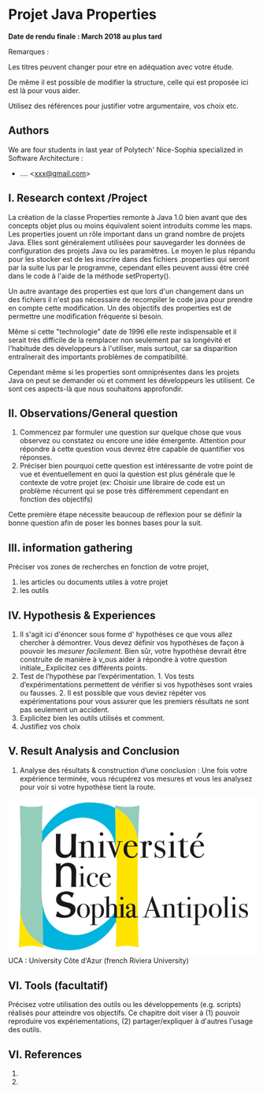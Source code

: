 # Projet Java Properties

**Date de rendu finale : March 2018 au plus tard**

Remarques :

Les titres peuvent changer pour etre en adéquation avec votre étude.

De même il est possible de modifier la structure, celle qui est proposée ici est là pour vous aider.

Utilisez des références pour justifier votre argumentaire, vos choix etc.

## Authors

We are four students in last year of Polytech' Nice-Sophia specialized in Software Architecture :

* .... &lt;xxx@gmail.com&gt;

## I. Research context /Project

La création de la classe Properties remonte à Java 1.0 bien avant que des concepts objet plus ou moins équivalent soient introduits comme les maps. Les properties jouent un rôle important dans un grand nombre de projets Java. Elles sont généralement utilisées pour sauvegarder les données de configuration des projets Java ou les paramètres. Le moyen le plus répandu pour les stocker est de les inscrire dans des fichiers .properties qui seront par la suite lus par le programme, cependant elles peuvent aussi être créé dans le code à l'aide de la méthode setProperty\(\).

Un autre avantage des properties est que lors d'un changement dans un des fichiers il n'est pas nécessaire de recompiler le code java pour prendre en compte cette modification. Un des objectifs des properties est de permettre une modification fréquente si besoin.

Même si cette "technologie" date de 1996 elle reste indispensable et il serait très difficile de la remplacer non seulement par sa longévité et l'habitude des développeurs à l'utiliser, mais surtout, car sa disparition entraînerait des importants problèmes de compatibilité.

Cependant même si les properties sont omniprésentes dans les projets Java on peut se demander où et comment les développeurs les utilisent. Ce sont ces aspects-là que nous souhaitons approfondir.

## II. Observations/General question

1. Commencez par formuler une question sur quelque chose que vous observez ou constatez ou encore une idée émergente. Attention pour répondre à cette question vous devrez être capable de quantifier vos réponses.
2. Préciser bien pourquoi cette question est intéressante de votre point de vue et éventuellement en quoi la question est plus générale que le contexte de votre projet \(ex: Choisir une libraire de code est un problème récurrent qui se pose très différemment cependant en fonction des objectifs\)

Cette première étape nécessite beaucoup de réflexion pour se définir la bonne question afin de poser les bonnes bases pour la suit.

## III. information gathering

Préciser vos zones de recherches en fonction de votre projet,

1. les articles ou documents utiles à votre projet
2. les outils

## IV. Hypothesis & Experiences

1. Il s'agit ici d'énoncer sous forme d' hypothèses ce que vous allez chercher à démontrer. Vous devez définir vos hypothèses de façon à pouvoir les _mesurer facilement._ Bien sûr, votre hypothèse devrait être construite de manière à v_ous aider à répondre à votre question initiale_.Explicitez ces différents points.
2. Test de l’hypothèse par l’expérimentation. 1. Vos tests d’expérimentations permettent de vérifier si vos hypothèses sont vraies ou fausses. 2. Il est possible que vous deviez répéter vos expérimentations pour vous assurer que les premiers résultats ne sont pas seulement un accident.
3. Explicitez bien les outils utilisés et comment.
4. Justifiez vos choix

## V. Result Analysis and Conclusion

1. Analyse des résultats & construction d’une conclusion : Une fois votre expérience terminée, vous récupérez vos mesures et vous les analysez pour voir si votre hypothèse tient la route. 

![](../.gitbook/assets/logo_uns.png) UCA : University Côte d'Azur \(french Riviera University\)

## VI. Tools \(facultatif\)

Précisez votre utilisation des outils ou les développements \(e.g. scripts\) réalisés pour atteindre vos objectifs. Ce chapitre doit viser à \(1\) pouvoir reproduire vos expériementations, \(2\) partager/expliquer à d'autres l'usage des outils.

## VI. References

1.

1. 
